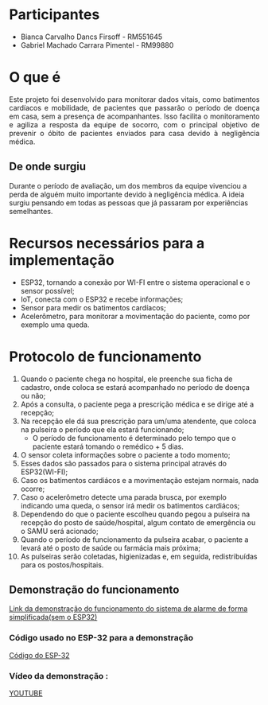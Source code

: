 # Participantes
- Bianca Carvalho Dancs Firsoff     - RM551645
- Gabriel Machado Carrara Pimentel  - RM99880

# O que é
<div align="justify">Este projeto foi desenvolvido para monitorar dados vitais, como batimentos cardíacos e mobilidade, de pacientes que passarão o período de doença em casa, sem a presença de acompanhantes. Isso facilita o monitoramento e agiliza a resposta da equipe de socorro, com o principal objetivo de prevenir o óbito de pacientes enviados para casa devido à negligência médica.</div>

## De onde surgiu
Durante o período de avaliação, um dos membros da equipe vivenciou a perda de alguém muito importante devido à negligência médica. A ideia surgiu pensando em todas as pessoas que já passaram por experiências semelhantes.

# Recursos necessários para a implementação
- ESP32, tornando a conexão por WI-FI entre o sistema operacional e o sensor possível;
- IoT, conecta com o ESP32 e recebe informações;
- Sensor para medir os batimentos cardíacos;
- Acelerômetro, para monitorar a movimentação do paciente, como por exemplo uma queda.

# Protocolo de funcionamento
1. Quando o paciente chega no hospital, ele preenche sua ficha de cadastro, onde coloca se estará acompanhado no período de doença ou não;
2. Após a consulta, o paciente pega a prescrição médica e se dirige até a recepção;
3. Na recepção ele dá sua prescrição para um/uma atendente, que coloca na pulseira o período que ela estará funcionando;
    - O período de funcionamento é determinado pelo tempo que o paciente estará tomando o remédico + 5 dias.
4. O sensor coleta informações sobre o paciente a todo momento;
5. Esses dados são passados para o sistema principal através do ESP32(WI-FI);
6. Caso os batimentos cardiácos e a movimentação estejam normais, nada ocorre;
7. Caso o acelerômetro detecte uma parada brusca, por exemplo indicando uma queda, o sensor irá medir os batimentos cardiácos;
8. Dependendo do que o paciente escolheu quando pegou a pulseira na recepção do posto de saúde/hospital, algum contato de emergência ou o SAMU será acionado;
9. Quando o período de funcionamento da pulseira acabar, o paciente a levará até o posto de saúde ou farmácia mais próxima;
10. As pulseiras serão coletadas, higienizadas e, em seguida, redistribuídas para os postos/hospitais.

## Demonstração do funcionamento
[Link da demonstração do funcionamento do sistema de alarme de forma simplificada(sem o ESP32)](https://www.tinkercad.com/things/9rcP97f9xNt)

### Código usado no ESP-32 para a demonstração
[Código do ESP-32](codigoFuncionamento.ino)

### Vídeo da demonstração :
[YOUTUBE](https://youtu.be/dfqplwQoEUk)